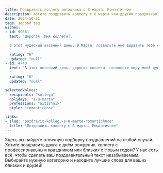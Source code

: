 ```yaml
---
title: Поздравить коллегу айтишника с 8 марта. Романтичное
description: Хотите поздравить коллегу с 8 марта или другим праздником? Наш ИИ создаст незабываемое поздравление, а вы обязательно выделитесь среди других.  
date: 2024-10-21
tags: second tag
wishes:
- id: 99681
  text: "Дорогая [Имя коллеги],
  
  В этот чудесный весенний день, 8 Марта, позвольте мне выразить тебе самые искренние и тёплые поздравления!  Пусть твоя жизнь будет такой же яркой и вдохновляющей, как самый сложный код, который ты когда-либо писала.  Желаю тебе океана любви, безграничного счастья, и чтобы каждый твой день был наполнен  радостью и  волшебством,  как будто  ты создала  самую красивую и функциональную программу во Вселенной.  С праздником, прекрасная коллега и удивительная женщина!
  "
  rating: "0"
  updated: "null"
- id: 4740
  text: "В этот весенний день, дорогая коллега, позвольте коду моей души скомпилироваться в слова восхищения Вашей красотой и талантом. Пусть Ваш день будет наполнен ароматом первых цветов и нежностью, как интерфейс идеально написанной программы. С 8 Марта!
  "
  rating: "0"
  updated: "null"

selectedValues:
  recipients: "kollegu"
  holidays: "s-8-marta"
  professions: "aitishnik"
  style: "romantichnoe"

links:
- slug: "pozdravit-kollegu-s-8-marta-romantichnoe"
  title: "Поздравить коллегу с 8 марта. Романтичное"
---
```


Здесь вы найдете отличную подборку поздравлений на любой случай.
Хотите поздравить друга с днём рождения, коллегу с профессиональным праздником или близких с Новым годом? У нас есть всё, чтобы сделать ваш поздравительный текст незабываемым. Выбирайте нужную категорию и находите лучшие слова для ваших близких и друзей!
